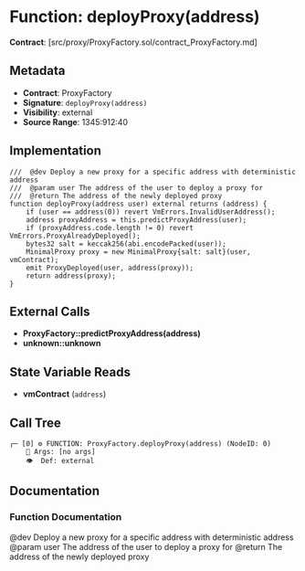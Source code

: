 # Function: deployProxy(address)

**Contract**: [src/proxy/ProxyFactory.sol/contract_ProxyFactory.md]

## Metadata

- **Contract**: ProxyFactory
- **Signature**: `deployProxy(address)`
- **Visibility**: external
- **Source Range**: 1345:912:40

## Implementation

```solidity
///  @dev Deploy a new proxy for a specific address with deterministic address
///  @param user The address of the user to deploy a proxy for
///  @return The address of the newly deployed proxy
function deployProxy(address user) external returns (address) {
    if (user == address(0)) revert VmErrors.InvalidUserAddress();
    address proxyAddress = this.predictProxyAddress(user);
    if (proxyAddress.code.length != 0) revert VmErrors.ProxyAlreadyDeployed();
    bytes32 salt = keccak256(abi.encodePacked(user));
    MinimalProxy proxy = new MinimalProxy{salt: salt}(user, vmContract);
    emit ProxyDeployed(user, address(proxy));
    return address(proxy);
}
```

## External Calls

- **ProxyFactory::predictProxyAddress(address)**
- **unknown::unknown**

## State Variable Reads

- **vmContract** (`address`)

## Call Tree

```
┌─ [0] ⚙️ FUNCTION: ProxyFactory.deployProxy(address) (NodeID: 0)
    💬 Args: [no args]
    👁️  Def: external
```

## Documentation

### Function Documentation

 @dev Deploy a new proxy for a specific address with deterministic address
 @param user The address of the user to deploy a proxy for
 @return The address of the newly deployed proxy
